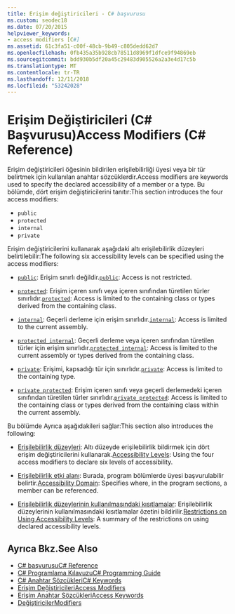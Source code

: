```yaml
---
title: Erişim değiştiricileri - C# başvurusu
ms.custom: seodec18
ms.date: 07/20/2015
helpviewer_keywords:
- access modifiers [C#]
ms.assetid: 61c3fa51-c00f-48cb-9b49-c805dedd62d7
ms.openlocfilehash: 0fb435a35b928cb78511d8969f1dfce9f94869eb
ms.sourcegitcommit: bdd930b5df20a45c29483d905526a2a3e4d17c5b
ms.translationtype: MT
ms.contentlocale: tr-TR
ms.lasthandoff: 12/11/2018
ms.locfileid: "53242028"
---
```

# <a name="access-modifiers-c-reference"></a><span data-ttu-id="bf1ce-102">Erişim Değiştiricileri (C# Başvurusu)</span><span class="sxs-lookup"><span data-stu-id="bf1ce-102">Access Modifiers (C# Reference)</span></span>
<span data-ttu-id="bf1ce-103">Erişim değiştiricileri öğesinin bildirilen erişilebilirliği üyesi veya bir tür belirtmek için kullanılan anahtar sözcüklerdir.</span><span class="sxs-lookup"><span data-stu-id="bf1ce-103">Access modifiers are keywords used to specify the declared accessibility of a member or a type.</span></span> <span data-ttu-id="bf1ce-104">Bu bölümde, dört erişim değiştiricilerini tanıtır:</span><span class="sxs-lookup"><span data-stu-id="bf1ce-104">This section introduces the four access modifiers:</span></span>  
  
-   `public`
-   `protected`
-   `internal`
-   `private`
  
 <span data-ttu-id="bf1ce-105">Erişim değiştiricilerini kullanarak aşağıdaki altı erişilebilirlik düzeyleri belirtilebilir:</span><span class="sxs-lookup"><span data-stu-id="bf1ce-105">The following six accessibility levels can be specified using the access modifiers:</span></span>  
  
- <span data-ttu-id="bf1ce-106">[`public`](public.md): Erişim sınırlı değildir.</span><span class="sxs-lookup"><span data-stu-id="bf1ce-106">[`public`](public.md): Access is not restricted.</span></span>  
  
- <span data-ttu-id="bf1ce-107">[`protected`](protected.md): Erişim içeren sınıfı veya içeren sınıfından türetilen türler sınırlıdır.</span><span class="sxs-lookup"><span data-stu-id="bf1ce-107">[`protected`](protected.md): Access is limited to the containing class or types derived from the containing class.</span></span>  
  
- <span data-ttu-id="bf1ce-108">[`internal`](internal.md): Geçerli derleme için erişim sınırlıdır.</span><span class="sxs-lookup"><span data-stu-id="bf1ce-108">[`internal`](internal.md): Access is limited to the current assembly.</span></span>  
  
- <span data-ttu-id="bf1ce-109">[`protected internal`](protected-internal.md): Geçerli derleme veya içeren sınıfından türetilen türler için erişim sınırlıdır.</span><span class="sxs-lookup"><span data-stu-id="bf1ce-109">[`protected internal`](protected-internal.md): Access is limited to the current assembly or types derived from the containing class.</span></span>  
  
- <span data-ttu-id="bf1ce-110">[`private`](private.md): Erişimi, kapsadığı tür için sınırlıdır.</span><span class="sxs-lookup"><span data-stu-id="bf1ce-110">[`private`](private.md): Access is limited to the containing type.</span></span>  

- <span data-ttu-id="bf1ce-111">[`private protected`](private-protected.md): Erişim içeren sınıfı veya geçerli derlemedeki içeren sınıfından türetilen türler sınırlıdır.</span><span class="sxs-lookup"><span data-stu-id="bf1ce-111">[`private protected`](private-protected.md): Access is limited to the containing class or types derived from the containing class within the current assembly.</span></span>  
  
 <span data-ttu-id="bf1ce-112">Bu bölümde Ayrıca aşağıdakileri sağlar:</span><span class="sxs-lookup"><span data-stu-id="bf1ce-112">This section also introduces the following:</span></span>  
  
-   <span data-ttu-id="bf1ce-113">[Erişilebilirlik düzeyleri](../../../csharp/language-reference/keywords/accessibility-levels.md): Altı düzeyde erişilebilirlik bildirmek için dört erişim değiştiricilerini kullanarak.</span><span class="sxs-lookup"><span data-stu-id="bf1ce-113">[Accessibility Levels](../../../csharp/language-reference/keywords/accessibility-levels.md): Using the four access modifiers to declare six levels of accessibility.</span></span>  
  
-   <span data-ttu-id="bf1ce-114">[Erişilebilirlik etki alanı](../../../csharp/language-reference/keywords/accessibility-domain.md): Burada, program bölümlerde üyesi başvurulabilir belirtir.</span><span class="sxs-lookup"><span data-stu-id="bf1ce-114">[Accessibility Domain](../../../csharp/language-reference/keywords/accessibility-domain.md): Specifies where, in the program sections, a member can be referenced.</span></span>  
  
-   <span data-ttu-id="bf1ce-115">[Erişilebilirlik düzeylerinin kullanılmasındaki kısıtlamalar](../../../csharp/language-reference/keywords/restrictions-on-using-accessibility-levels.md): Erişilebilirlik düzeylerinin kullanılmasındaki kısıtlamalar özetini bildirilir.</span><span class="sxs-lookup"><span data-stu-id="bf1ce-115">[Restrictions on Using Accessibility Levels](../../../csharp/language-reference/keywords/restrictions-on-using-accessibility-levels.md): A summary of the restrictions on using declared accessibility levels.</span></span>  
  
## <a name="see-also"></a><span data-ttu-id="bf1ce-116">Ayrıca Bkz.</span><span class="sxs-lookup"><span data-stu-id="bf1ce-116">See Also</span></span>  
- [<span data-ttu-id="bf1ce-117">C# başvurusu</span><span class="sxs-lookup"><span data-stu-id="bf1ce-117">C# Reference</span></span>](../../../csharp/language-reference/index.md)  
- [<span data-ttu-id="bf1ce-118">C# Programlama Kılavuzu</span><span class="sxs-lookup"><span data-stu-id="bf1ce-118">C# Programming Guide</span></span>](../../../csharp/programming-guide/index.md)  
- [<span data-ttu-id="bf1ce-119">C# Anahtar Sözcükleri</span><span class="sxs-lookup"><span data-stu-id="bf1ce-119">C# Keywords</span></span>](../../../csharp/language-reference/keywords/index.md)  
- [<span data-ttu-id="bf1ce-120">Erişim Değiştiricileri</span><span class="sxs-lookup"><span data-stu-id="bf1ce-120">Access Modifiers</span></span>](../../../csharp/programming-guide/classes-and-structs/access-modifiers.md)  
- [<span data-ttu-id="bf1ce-121">Erişim Anahtar Sözcükleri</span><span class="sxs-lookup"><span data-stu-id="bf1ce-121">Access Keywords</span></span>](../../../csharp/language-reference/keywords/access-keywords.md)  
- [<span data-ttu-id="bf1ce-122">Değiştiriciler</span><span class="sxs-lookup"><span data-stu-id="bf1ce-122">Modifiers</span></span>](../../../csharp/language-reference/keywords/modifiers.md)
